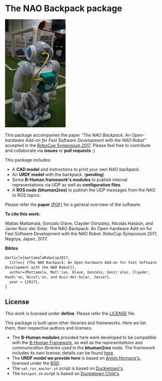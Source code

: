 # The NAO Backpack package

<img src="backpack_cad/real_nao_with_backpack.JPG"  width="200"/>

This package accompanies the paper _"The NAO Backpack: An Open-hardware Add-on for Fast Software Development with the NAO Robot"_ accepted in the [RoboCup Symposium 2017](https://www.robocup2017.org/). Please feel free to contribute and collaborate via **issues** or **pull requests** :)

This package includes:

- A **CAD model** and instructions to print your own NAO backpack.
- An **URDF model** with the backpack. (**pending**)
- Some **B-Human framework's modules** to publish internal representations via UDP as well as **configuration files**.
- A **ROS node (bhuman2ros)** to publish the UDP messages from the NAO to ROS topics.

Please refer the **paper** [(PDF)](https://github.com/uchile-robotics/nao-backpack) for a general overview of the software.

**To cite this work:**

Matías Mattamala, Gonzalo Olave, Clayder González, Nicolás Hasbún, and Javier Ruiz-del-Solar. The NAO Backpack: An Open-hardware Add-on for Fast Software Development with the NAO Robot. RoboCup Symposium 2017, Nagoya, Japan, 2017. 

**Bibtex**

    @article{mattamalaRoboCup2017,
      title={ {The NAO Backpack: An Open-hardware Add-on for Fast Software Development with the NAO Robot}},
      author={Mattamala, Mat\'ias, Olave, Gonzalo, Gonz\'alez, Clayder, Hasb\'un, Nicol\'as, and Ruiz-del-Solar, Javier},
      year = {2017},
    }

## License
This work is licensed under **define**. Please refer the [LICENSE](LICENSE.md) file.

This package is built upon other libraries and frameworks. Here we list them, their respective authors and licenses.

* The **B-Human modules** provided here were developed to be compatible with the [B-Human Framework](https://github.com/bhuman/BHumanCodeRelease), as well as the _representations_ and _communication libraries_ used in the **bhuman2ros** node. The framework includes its own license; details can be found [here](https://github.com/bhuman/BHumanCodeRelease/blob/master/License.txt).
* The **URDF model we provide here** is based on [Armin Hornung's](http://wiki.ros.org/nao_robot), licensed under the [BSD](https://github.com/ros-naoqi/nao_robot/blob/master/LICENSE.txt).
* The `set_ros_master.sh` script is based on [Duckietown's](http://wwww.github.com/duckietown/Software.git).
* The `hotspot.sh` script is based on [Duckietown Chile's](http://www.github.com/Duckietown-Chile/Software.git).
